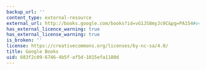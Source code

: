 ```yaml
---
backup_url: ''
content_type: external-resource
external_url: http://books.google.com/books?id=vG1JS8myJc0C&pg=PA154#v=onepage
has_external_licence_warning: true
has_external_license_warning: true
is_broken: ''
license: https://creativecommons.org/licenses/by-nc-sa/4.0/
title: Google Books
uid: 683f2c09-6746-4b5f-af5d-1015efa1180d
---
```

